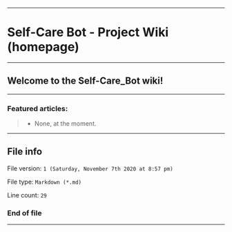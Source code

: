 
***

# Self-Care Bot - Project Wiki (homepage)

***

## Welcome to the Self-Care_Bot wiki!

***

### Featured articles:

> * None, at the moment.

***

## File info

File version: `1 (Saturday, November 7th 2020 at 8:57 pm)`

File type: `Markdown (*.md)`

Line count: `29`

### End of file

***
